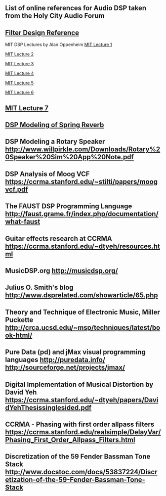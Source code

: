 List of online references for Audio DSP taken from the Holy City Audio Forum
------------------------------
[Filter Design Reference](https://www.native-instruments.com/fileadmin/ni_media/downloads/pdf/VAFilterDesign_1.1.1.pdf)
------------------------------
MIT DSP Lectures by Alan Oppenheim
[MIT Lecture 1](https://www.youtube.com/watch?v=rkvEM5Y3N60)

[MIT Lecture 2](https://www.youtube.com/watch?v=TuCYGjp7WKU)

[MIT Lecture 3](https://www.youtube.com/watch?v=XT6o4IRTcLk)

[MIT Lecture 4](https://www.youtube.com/watch?v=dHveJh0UbY8)

[MIT Lecture 5](https://www.youtube.com/watch?v=I9u15zdgJvI)

[MIT Lecture 6](https://www.youtube.com/watch?v=SMnPZzlgtXU)

[MIT Lecture 7](https://www.youtube.com/watch?v=LrNXtw0E7Dk)
------------------------------
[DSP Modeling of Spring Reverb](http://asp.eurasipjournals.com/content/pdf/1687-6180-2011-646134.pdf)
------------------------------
DSP Modeling a Rotary Speaker
http://www.willpirkle.com/Downloads/Rotary%20Speaker%20Sim%20App%20Note.pdf
------------------------------
DSP Analysis of Moog VCF
https://ccrma.stanford.edu/~stilti/papers/moogvcf.pdf
------------------------------
The FAUST DSP Programming Language
http://faust.grame.fr/index.php/documentation/what-faust
------------------------------
Guitar effects research at CCRMA
https://ccrma.stanford.edu/~dtyeh/resources.html
------------------------------
MusicDSP.org
http://musicdsp.org/
------------------------------
Julius O. Smith's blog
http://www.dsprelated.com/showarticle/65.php
------------------------------
Theory and Technique of Electronic Music, Miller Puckette
http://crca.ucsd.edu/~msp/techniques/latest/book-html/
------------------------------
Pure Data (pd) and jMax visual programming languages
http://puredata.info/
http://sourceforge.net/projects/jmax/
------------------------------
Digital Implementation of Musical Distortion by David Yeh
https://ccrma.stanford.edu/~dtyeh/papers/DavidYehThesissinglesided.pdf
------------------------------
CCRMA - Phasing with first order allpass filters
https://ccrma.stanford.edu/realsimple/DelayVar/Phasing_First_Order_Allpass_Filters.html
------------------------------
Discretization of the 59 Fender Bassman Tone Stack
http://www.docstoc.com/docs/53837224/Discretization-of-the-59-Fender-Bassman-Tone-Stack
------------------------------

